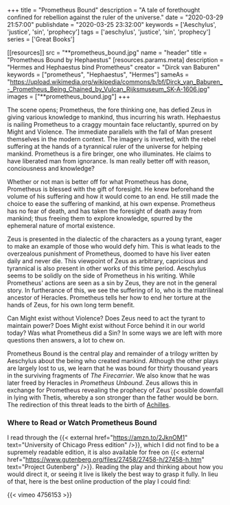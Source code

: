+++
title = "Prometheus Bound"
description = "A tale of forethought confined for rebellion against the ruler of the universe."
date = "2020-03-29 21:57:00"
publishdate = "2020-03-25 23:32:00"
keywords = ['Aeschylus',  'justice', 'sin', 'prophecy']
tags = ['aeschylus', 'justice', 'sin', 'prophecy']
series = ['Great Books']

[[resources]]
  src = "**prometheus_bound.jpg"
  name = "header"
  title = "Prometheus Bound by Hephaestus"
  [resources.params.meta]
    description = "Hermes and Hephaestus bind Prometheus"
    creator = "Dirck van Baburen"
    keywords = ["prometheus", "Hephaestus", "Hermes"]
    sameAs = "https://upload.wikimedia.org/wikipedia/commons/b/bf/Dirck_van_Baburen_-_Prometheus_Being_Chained_by_Vulcan_Rijksmuseum_SK-A-1606.jpg"
images = ["**prometheus_bound.jpg"]
+++

The scene opens; Prometheus, the fore thinking one, has defied Zeus in giving
various knowledge to mankind, thus incurring his wrath. Hephaestus is nailing
Prometheus to a craggy mountain face reluctantly, spurred on by Might and
Violence. The immediate parallels with the fall of Man present themselves in the
modern context. The imagery is inverted, with the rebel suffering at the hands
of a tyrannical ruler of the universe for helping mankind. Prometheus is a
fire bringer, one who illuminates. He claims to have liberated man from
ignorance. Is man really better off with reason, conciousness and knowledge?

Whether or not man is better off for what Prometheus has done, Prometheus is
blessed with the gift of foresight. He knew beforehand the volume of his
suffering and how it would come to an end. He still made the choice to ease the
suffering of mankind, at his own expense. Prometheus has no fear of death, and
has taken the foresight of death away from mankind; thus freeing them to explore
knowledge, spurred by the ephemeral nature of mortal existence.

Zeus is presented in the dialectic of the characters as a young tyrant, eager to
make an example of those who would defy him. This is what leads to the
overzealous punishment of Prometheus, doomed to have his liver eaten daily and
never die. This viewpoint of Zeus as arbitrary, capricious and tyrannical is
also present in other works of this time period. Aeschylus seems to be solidly
on the side of Prometheus in his writing. While Prometheus' actions are seen as
a sin by Zeus, they are not in the general story. In furtherance of this, we see
the suffering of Io, who is the matrilineal ancestor of Heracles. Prometheus
tells her how to end her torture at the hands of Zeus, for his own long term
benefit.

Can Might exist without Violence? Does Zeus need to act the tyrant to maintain
power? Does Might exist without Force behind it in our world today? Was what
Prometheus did a Sin? In some ways we are left with more questions then answers,
a lot to chew on.

Prometheus Bound is the central play and remainder of a trilogy written by
Aeschylus about the being who created mankind. Although the other plays are
largely lost to us, we learn that he was bound for thirty thousand years in the
surviving fragments of _The Firecarrier_. We also know that he was later freed
by Heracles in _Prometheus Unbound_. Zeus allows this in exchange for Prometheus
revealing the prophecy of Zeus' possible downfall in lying with Thetis, whereby
a son stronger than the father would be born. The redirection of this threat
leads to the birth of [Achilles](/musings/the-iliad/).

### Where to Read or Watch Prometheus Bound

I read through the {{< external href="https://amzn.to/2JknOM1" text="University of Chicago Press edition" />}},
which I did not find to be a supremely readable edition,
 it is also available for free on {{< external href="https://www.gutenberg.org/files/27458/27458-h/27458-h.htm" text="Project Gutenberg" />}}.
Reading the play and thinking about how you would direct it, or seeing it live
is likely the best way to grasp it fully. In lieu of that, here is the best online production of the play I could find:

{{< vimeo 4756153 >}}
